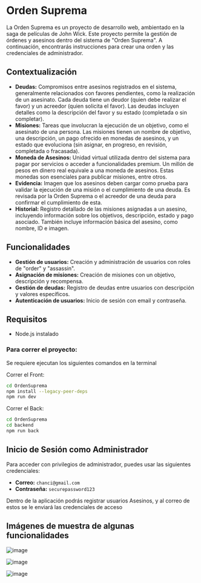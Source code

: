 # Orden Suprema 
La Orden Suprema es un proyecto de desarrollo web, ambientado en la saga de películas de John Wick. Este proyecto permite la gestión de órdenes y asesinos dentro del sistema de "Orden Suprema". A continuación, encontrarás instrucciones para crear una orden y las credenciales de administrador.

## Contextualización
- **Deudas:** Compromisos entre asesinos registrados en el sistema, generalmente relacionados con favores pendientes, como la realización de un asesinato. Cada deuda tiene un deudor (quien debe realizar el favor) y un acreedor (quien solicita el favor). Las deudas incluyen detalles como la descripción del favor y su estado (completada o sin completar).
- **Misiones:** Tareas que involucran la ejecución de un objetivo, como el asesinato de una persona. Las misiones tienen un nombre de objetivo, una descripción, un pago ofrecido en monedas de asesinos, y un estado que evoluciona (sin asignar, en progreso, en revisión, completada o fracasada).
- **Moneda de Asesinos:** Unidad virtual utilizada dentro del sistema para pagar por servicios o acceder a funcionalidades premium. Un millón de pesos en dinero real equivale a una moneda de asesinos. Estas monedas son esenciales para publicar misiones, entre otros.
- **Evidencia:** Imagen que los asesinos deben cargar como prueba para validar la ejecución de una misión o el cumplimiento de una deuda. Es revisada por la Orden Suprema o el acreedor de una deuda para confirmar el cumplimiento de esta.
- **Historial:** Registro detallado de las misiones asignadas a un asesino, incluyendo información sobre los objetivos, descripción, estado y pago asociado. También incluye información básica del asesino, como nombre, ID e imagen.

## Funcionalidades
- **Gestión de usuarios:** Creación y administración de usuarios con roles de "order" y "assassin".
- **Asignación de misiones:** Creación de misiones con un objetivo, descripción y recompensa.
- **Gestión de deudas:** Registro de deudas entre usuarios con descripción y valores específicos.
- **Autenticación de usuarios:** Inicio de sesión con email y contraseña.

## Requisitos
- Node.js instalado

### Para correr el proyecto:
Se requiere ejecutan los siguientes comandos en la terminal

Correr el Front:
```sh
cd OrdenSuprema
npm install --legacy-peer-deps
npm run dev
```
Correr el  Back:
```sh
cd OrdenSuprema
cd backend
npm run back
```

## Inicio de Sesión como Administrador
Para acceder con privilegios de administrador, puedes usar las siguientes credenciales:
- **Correo:** `chanci@gmail.com`
- **Contraseña:** `securepassword123`

Dentro de la aplicación podrás registrar usuarios Asesinos, y al correo de estos se le enviará las credenciales de acceso

## Imágenes de muestra de algunas funcionalidades 
![image](https://github.com/user-attachments/assets/ce72aeca-8dc3-4c95-af0b-c198ed681e5f)

![image](https://github.com/user-attachments/assets/bd8a0e11-a592-4d0d-884b-a637befcd1b8)

![image](https://github.com/user-attachments/assets/30d15123-1f75-4e30-97be-728514fb7199)





